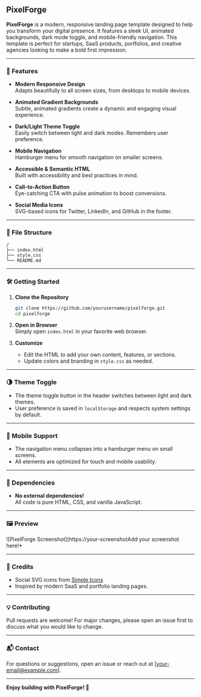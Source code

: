 ## PixelForge

**PixelForge** is a modern, responsive landing page template designed to help you transform your digital presence. It features a sleek UI, animated backgrounds, dark mode toggle, and mobile-friendly navigation. This template is perfect for startups, SaaS products, portfolios, and creative agencies looking to make a bold first impression.

---

### 🚀 Features

- **Modern Responsive Design**  
  Adapts beautifully to all screen sizes, from desktops to mobile devices.

- **Animated Gradient Backgrounds**  
  Subtle, animated gradients create a dynamic and engaging visual experience.

- **Dark/Light Theme Toggle**  
  Easily switch between light and dark modes. Remembers user preference.

- **Mobile Navigation**  
  Hamburger menu for smooth navigation on smaller screens.

- **Accessible & Semantic HTML**  
  Built with accessibility and best practices in mind.

- **Call-to-Action Button**  
  Eye-catching CTA with pulse animation to boost conversions.

- **Social Media Icons**  
  SVG-based icons for Twitter, LinkedIn, and GitHub in the footer.

---

### 📂 File Structure

```
/
├── index.html
├── style.css
└── README.md
```

---

### 🛠️ Getting Started

1. **Clone the Repository**
   ```bash
   git clone https://github.com/yourusername/pixelforge.git
   cd pixelforge
   ```

2. **Open in Browser**  
   Simply open `index.html` in your favorite web browser.

3. **Customize**  
   - Edit the HTML to add your own content, features, or sections.
   - Update colors and branding in `style.css` as needed.

---

### 🌗 Theme Toggle

- The theme toggle button in the header switches between light and dark themes.
- User preference is saved in `localStorage` and respects system settings by default.

---

### 📱 Mobile Support

- The navigation menu collapses into a hamburger menu on small screens.
- All elements are optimized for touch and mobile usability.

---

### 🧩 Dependencies

- **No external dependencies!**  
  All code is pure HTML, CSS, and vanilla JavaScript.

---

### 🖼️ Preview

![PixelForge Screenshot](https://your-screenshotAdd your screenshot here!*

---

### 🙏 Credits

- Social SVG icons from [Simple Icons](https://simpleicons.org/)
- Inspired by modern SaaS and portfolio landing pages.

---

### 💡 Contributing

Pull requests are welcome! For major changes, please open an issue first to discuss what you would like to change.

---

### 📬 Contact

For questions or suggestions, open an issue or reach out at [your-email@example.com].

---

**Enjoy building with PixelForge! 🚀**
